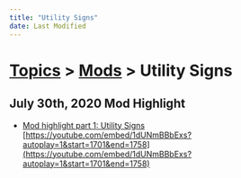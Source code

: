 ```yaml
---
title: "Utility Signs"
date: Last Modified
---
```

# [Topics](../../topics.md) > [Mods](../../topics/mods.md) > Utility Signs

## July 30th, 2020 Mod Highlight
* [Mod highlight part 1: Utility Signs](../../transcriptions/yt-1dUNmBBbExs,1701.092487,1757.916248.md) [https://youtube.com/embed/1dUNmBBbExs?autoplay=1&start=1701&end=1758](https://youtube.com/embed/1dUNmBBbExs?autoplay=1&start=1701&end=1758)
